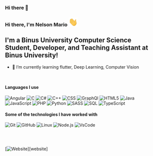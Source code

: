 ### Hi there 👋

### Hi there, I'm Nelson Mario <img src="https://raw.githubusercontent.com/ABSphreak/ABSphreak/master/gifs/Hi.gif" width="30px"></h2>

## I'm a Binus University Computer Science Student, Developer, and Teaching Assistant at Binus University!
- 🌱 I’m currently learning flutter, Deep Learning, Computer Vision

<br>

#### Languages I use
![Angular](https://img.shields.io/badge/-Angular-000000?style=flat&logo=angular&logoColor=DD0031)
![C](https://img.shields.io/badge/-C-000000?style=flat&logo=c)
![C#](https://img.shields.io/badge/-C%23-000000?style=flat&logo=c%20sharp)
![C++](https://img.shields.io/badge/-C++-000000?style=flat&logo=c%2B%2B)
![CSS](https://img.shields.io/badge/-CSS3-000000?style=flat&logo=css3&logoColor=1572B6)
![GraphQl](https://img.shields.io/badge/-GraphQL-000000?style=flat&logo=graphql)
![HTML5](https://img.shields.io/badge/-HTML5-000000?style=flat&logo=html5)
![Java](https://img.shields.io/badge/-Java-000000?style=flat&logo=java)
![JavaScript](https://img.shields.io/badge/-JavaScript-000000?style=flat&logo=javascript)
![PHP](https://img.shields.io/badge/-PHP-000000?style=flat&logo=php)
![Python](https://img.shields.io/badge/-Python-000000?style=flat&logo=python)
![SASS](https://img.shields.io/badge/-SASS-000000?style=flat&logo=sass)
![SQL](https://img.shields.io/badge/-SQL-000000?style=flat&logo=postgresql)
![TypeScript](https://img.shields.io/badge/-TypeScript-000000?style=flat&logo=typescript)


#### Some of the technologies I have worked with
![Git](https://img.shields.io/badge/-Git-222222?style=flat&logo=git&logoColor=F05032)
![GitHub](https://img.shields.io/badge/-GitHub-222222?style=flat&logo=github&logoColor=ffffff)
![Linux](https://img.shields.io/badge/-Linux-222222?style=flat&logo=linux&logoColor=FCC624)
![Node.js](https://img.shields.io/badge/-Node.js-222222?style=flat&logo=node.js&logoColor=339933)
![VsCode](https://img.shields.io/badge/-VSCode-222222?style=flat&logo=visual-studio-code&logoColor=1575F9)

<br>

<br>

[![Website](https://img.shields.io/website?label=vincentzhangz.com&style=for-the-badge&url=https%3A%2F%2Fvincentzhangz.com)][website]


[linkedin]: https://www.linkedin.com/in/nelsonmario/
[facebook]: https://web.facebook.com/nelson.mario
